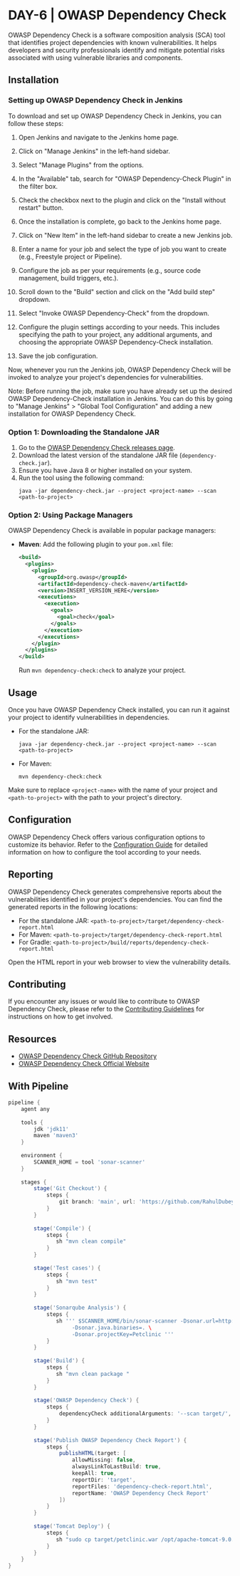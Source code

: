 
# DAY-6 | OWASP Dependency Check

OWASP Dependency Check is a software composition analysis (SCA) tool that identifies project dependencies with known vulnerabilities. It helps developers and security professionals identify and mitigate potential risks associated with using vulnerable libraries and components.

## Installation

### Setting up OWASP Dependency Check in Jenkins

To download and set up OWASP Dependency Check in Jenkins, you can follow these steps:

1. Open Jenkins and navigate to the Jenkins home page.

2. Click on "Manage Jenkins" in the left-hand sidebar.

3. Select "Manage Plugins" from the options.

4. In the "Available" tab, search for "OWASP Dependency-Check Plugin" in the filter box.

5. Check the checkbox next to the plugin and click on the "Install without restart" button.

6. Once the installation is complete, go back to the Jenkins home page.

7. Click on "New Item" in the left-hand sidebar to create a new Jenkins job.

8. Enter a name for your job and select the type of job you want to create (e.g., Freestyle project or Pipeline).

9. Configure the job as per your requirements (e.g., source code management, build triggers, etc.).

10. Scroll down to the "Build" section and click on the "Add build step" dropdown.

11. Select "Invoke OWASP Dependency-Check" from the dropdown.

12. Configure the plugin settings according to your needs. This includes specifying the path to your project, any additional arguments, and choosing the appropriate OWASP Dependency-Check installation.

13. Save the job configuration.

Now, whenever you run the Jenkins job, OWASP Dependency Check will be invoked to analyze your project's dependencies for vulnerabilities.

Note: Before running the job, make sure you have already set up the desired OWASP Dependency-Check installation in Jenkins. You can do this by going to "Manage Jenkins" > "Global Tool Configuration" and adding a new installation for OWASP Dependency Check.

### Option 1: Downloading the Standalone JAR

1. Go to the [OWASP Dependency Check releases page](https://github.com/jeremylong/DependencyCheck/releases).
2. Download the latest version of the standalone JAR file (`dependency-check.jar`).
3. Ensure you have Java 8 or higher installed on your system.
4. Run the tool using the following command:
   ```
   java -jar dependency-check.jar --project <project-name> --scan <path-to-project>
   ```

### Option 2: Using Package Managers

OWASP Dependency Check is available in popular package managers:

- **Maven**: Add the following plugin to your `pom.xml` file:
  ```xml
  <build>
    <plugins>
      <plugin>
        <groupId>org.owasp</groupId>
        <artifactId>dependency-check-maven</artifactId>
        <version>INSERT_VERSION_HERE</version>
        <executions>
          <execution>
            <goals>
              <goal>check</goal>
            </goals>
          </execution>
        </executions>
      </plugin>
    </plugins>
  </build>
  ```
  Run `mvn dependency-check:check` to analyze your project.



## Usage

Once you have OWASP Dependency Check installed, you can run it against your project to identify vulnerabilities in dependencies.

- For the standalone JAR:
  ```
  java -jar dependency-check.jar --project <project-name> --scan <path-to-project>
  ```

- For Maven:
  ```
  mvn dependency-check:check
  ```


Make sure to replace `<project-name>` with the name of your project and `<path-to-project>` with the path to your project's directory.

## Configuration

OWASP Dependency Check offers various configuration options to customize its behavior. Refer to the [Configuration Guide](link-to-configuration-guide) for detailed information on how to configure the tool according to your needs.

## Reporting

OWASP Dependency Check generates comprehensive reports about the vulnerabilities identified in your project's dependencies. You can find the generated reports in the following locations:

- For the standalone JAR: `<path-to-project>/target/dependency-check-report.html`
- For Maven: `<path-to-project>/target/dependency-check-report.html`
- For Gradle: `<path-to-project>/build/reports/dependency-check-report.html`

Open the HTML report in your web browser to view the vulnerability details.

## Contributing

If you encounter any issues or would like to contribute to OWASP Dependency Check, please refer to the [Contributing Guidelines](link-to-contributing-guidelines) for instructions on how to get involved.

## Resources

- [OWASP Dependency Check GitHub Repository](https://github.com/jeremylong/DependencyCheck)
- [OWASP Dependency Check Official Website](https://owasp.org/www-project-dependency-check/)

## With Pipeline 

```groovy
pipeline {
    agent any
    
    tools {
        jdk 'jdk11'
        maven 'maven3'
    }
    
    environment {
        SCANNER_HOME = tool 'sonar-scanner'
    }
    
    stages {
        stage('Git Checkout') {
            steps {
                git branch: 'main', url: 'https://github.com/RahulDubey-Devops/petclinic-demo'
            }
        }
        
        stage('Compile') {
            steps {
               sh "mvn clean compile"
            }
        }
        
        stage('Test cases') {
            steps {
               sh "mvn test"
            }
        }
        
        stage('Sonarqube Analysis') {
            steps {
               sh ''' $SCANNER_HOME/bin/sonar-scanner -Dsonar.url=http://url:9000/ -Dsonar.login=squ_0dbe68dbee1fb33ebf9d46975a892aee5d414927 -Dsonar.projectName=Petclinic \
                    -Dsonar.java.binaries=. \
                    -Dsonar.projectKey=Petclinic '''
            }
        }
        
        stage('Build') {
            steps {
               sh "mvn clean package "
            }
        }
        
        stage('OWASP Dependency Check') {
            steps {
                dependencyCheck additionalArguments: '--scan target/', odcInstallation: 'owasp'
            }
        }
        
        stage('Publish OWASP Dependency Check Report') {
            steps {
                publishHTML(target: [
                    allowMissing: false,
                    alwaysLinkToLastBuild: true,
                    keepAll: true,
                    reportDir: 'target',
                    reportFiles: 'dependency-check-report.html',
                    reportName: 'OWASP Dependency Check Report'
                ])
            }
        }
        
        stage('Tomcat Deploy') {
            steps {
               sh "sudo cp target/petclinic.war /opt/apache-tomcat-9.0.65/webapps "
            }
        }
    }
}
```
